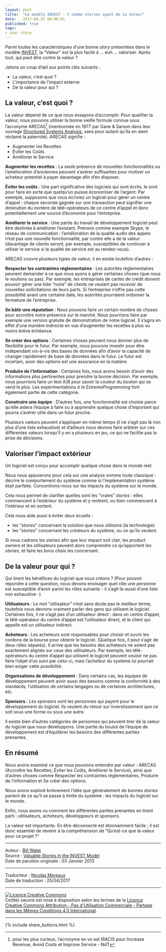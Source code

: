 ```yaml
---
layout: post
title:  "Le modèle INVEST - V comme stories ayant de la Valeur"
date:   2017-04-25 00:00:01
published: true
tags:
- user story
---
```


Parmi toutes les caractéristiques d’une bonne _story_ présentées dans le modèle [INVEST](http://www.les-traducteurs-agiles.org/story/2015/02/23/investissez-dans-de-bonnes-stories-et-dans-des-taches-smart.html), la “Valeur” est la plus facile à … euh … valoriser. Après tout, qui peut être contre la valeur ?

Jetons un coup d’œil aux points clés suivants :

* La valeur, c’est quoi ?
* L’importance de l’impact externe
* De la valeur pour qui ?

## La valeur, c’est quoi ?

La valeur dépend de ce que nous essayons d’accomplir. Pour qualifier la valeur, nous pouvons utiliser la bonne vieille formule connue sous l’acronyme ARECAS[^1] (mentionnée en 1977 par Gane & Sarson dans leur ouvrage [Structured Systems Analysis](http://www.amazon.com/exec/obidos/ASIN/0138545472/xp123com/), sans pour autant qu’ils en aient réclamé la paternité). ARECAS signifie :

* Augmenter les Recettes
* Éviter les Coûts
* Améliorer le Service

**Augmenter les recettes** : La seule présence de nouvelles fonctionnalités ou l’amélioration d’anciennes peuvent s’avérer suffisantes pour motiver un acheteur potentiel à payer davantage afin d’en disposer.

**Éviter les coûts** : Une part significative des logiciels qui sont écrits, le sont pour faire en sorte que quelqu’un puisse économiser de l’argent. Par exemple, supposons que vous écriviez un logiciel pour gérer un centre d’appel : chaque seconde gagnée sur une transaction peut signifier une diminution du nombre de télé-opérateurs de ce centre d’appel et donc potentiellement une source d’économie pour l’entreprise.

**Améliorer le service** : Une partie du travail de développement logiciel peut être destinée à améliorer l’existant. Prenons comme exemple Skype, le réseau de communication : l’amélioration de la qualité audio des appels n’est pas une nouvelle fonctionnalité, par contre elle a de la valeur (davantage de clients seront, par exemple, susceptibles de continuer à utiliser le service si la qualité de service est au rendez-vous).

ARECAS couvre plusieurs types de valeur, il en existe toutefois d’autres :

**Respecter les contraintes réglementaires** : Les autorités réglementaires peuvent demander à ce que nous ayons à gérer certaines choses (que nous le voulions ou pas). Par exemple, les entreprises de cartes de crédit doivent pouvoir gérer une liste “noire” de clients ne veulant pas recevoir de nouvelles sollicitations de leurs parts. Si l’entreprise n’offre pas cette possibilité avant une certaine date, les autorités pourraient ordonner la fermeture de l’entreprise.

**Se bâtir une réputation** : Nous pouvons faire un certain nombre de choses pour accroître notre présence sur le marché. Nous pourrions faire par exemple une version gratuite de démonstration de notre logiciel. Il s’agira en effet d’une manière indirecte en vue d’augmenter les recettes à plus ou moins brève échéance.

**Se créer des options** : Certaines choses peuvent nous donner plus de flexibilité pour le futur. Par exemple, nous pouvons investir pour être indépendant vis-à-vis des bases de données afin d’avoir la capacité de changer rapidement de base de données dans le futur. Le futur est incertain, avoir des options est une assurance en la matière.

**Produire de l’information** : Certaines fois, nous avons besoin d’avoir des informations plus pertinentes pour prendre la bonne décision. Par exemple, nous pourrions faire un test A/B pour savoir la couleur du bouton qui se vend le plus. Les expérimentations _à la ExtremeProgramming_ font également partie de cette catégorie.

**Construire une équipe** : D’autres fois, une fonctionnalité est choisie parce qu’elle aidera l’équipe à faire ou à apprendre quelque chose d’important qui pourra s’avérer utile dans un futur proche.

Plusieurs valeurs peuvent s’appliquer en même temps (il ne s’agit pas là non plus d’une liste exhaustive) et d’ailleurs nous devons faire arbitrer sur ces différentes valeurs lorsqu’il y en a plusieurs en jeu, ce qui ne facilite pas la prise de décisions.

## Valoriser l’impact extérieur

Un logiciel est conçu pour accomplir quelque chose dans le monde réel.

Nous nous appuierons pour cela sur une analyse somme toute classique : décrire le comportement du système comme si l’implémentation système était parfaite. Concentrons-nous sur les impacts du système sur le monde.

Cela nous permet de clarifier quelles sont les “vraies” _stories_ : elles commencent à l’extérieur du système et y rentrent, ou bien commencent à l’intérieur et en sortent.

Cela nous aide aussi à éviter deux écueils :

* les “_stories_” concernant la solution que nous utilisons (la technologie)
* les “_stories_” concernant les créateurs du système, ou ce qu’ils veulent.

Si nous cadrons les _stories_ afin que leur impact soit clair, les _product owners_ et les utilisateurs peuvent alors comprendre ce qu’apportent les _stories_, et faire les bons choix les concernant.

## De la valeur pour qui ?

Qui tirent les bénéfices du logiciel que nous créons ? (Pour pouvoir répondre à cette question, nous devons envisager quel rôle une personne est susceptible d’avoir parmi les rôles suivants - il s’agit là-aussi d’une liste non exhaustive -)

**Utilisateurs** : Le mot “utilisateur” n’est sans doute pas le meilleur terme, toutefois nous devrons vraiment parler des gens qui utilisent le logiciel. Certaines fois, il ne s’agit pas d’un utilisateur direct : dans un centre d’appel, le télé-opérateur du centre d’appel est l’utilisateur direct, et le client qui appelle est un utilisateur indirect.

**Acheteurs** : Les acheteurs sont responsables pour choisir et ouvrir les cordons de la bourse pour obtenir le logiciel. (Quelque fois, il peut s’agir de deux rôles séparés). Il arrive que les besoins des acheteurs ne soient pas exactement alignés sur ceux des utilisateurs. Par exemple, les télé-opérateurs du centre d’appel qui utilisent le logiciel peuvent vouloir ne pas faire l’objet d’un suivi par celui-ci, mais l’acheteur du système lui pourrait bien exiger cette possibilité.

**Organisations de développement** : Dans certains cas, les équipes de développement peuvent avoir aussi des besoins comme la conformité à des standards, l’utilisation de certains langages ou de certaines architectures, etc.

**Sponsors** : Les sponsors sont les personnes qui payent pour le développement du logiciel. Ils veulent du retour sur inverstissement que ce soit sous une forme ou sous une autre.

Il existe bien d’autres catégories de personnes qui peuvent tirer de la valeur du logiciel que nous développons. Une partie du boulot de l’équipe de développement est d’équilibrer les besoins des différentes parties prenantes.

## En résumé

Nous avons examiné ce que nous pouvions entendre par valeur : ARECAS (Accroître les Recettes, Éviter les Coûts, Améliorer le Service), ainsi que d’autres choses comme Respecter les contraintes réglementaires, Produire de l’information et Se créer des options.

Nous avons exploré brièvement l’idée que généralement de bonnes _stories_ parlent  de ce qu’il se passe à limite du système : les impacts du logiciel sur le monde.

Enfin, nous avons vu comment les différentes parties prenantes en tirent parti : utilisateurs, acheteurs, développeurs et sponsors.

La valeur est importante. En être déconnecté est étonnamment facile  ; il est donc essentiel de revenir à la compréhension de “Qu’est-ce que la valeur pour ce projet ?”

[^1]: pour les plus curieux, l’acronyme en vo est IRACIS pour Increase Revenue, Avoid Costs et Improve Service - NdT

---
Auteur : [Bill Wake](http://xp123.com/about/)  
Source : [Valuable Stories in the INVEST Model](http://xp123.com/articles/valuable-stories-in-the-invest-model/)  
Date de parution originale : 03 Janvier 2013  

---
Traducteur : [Nicolas Mereaux](http://www.les-traducteurs-agiles.org/traducteurs/)  
Date de traduction : 25/04/2017  

---

<a rel="license" href="http://creativecommons.org/licenses/by-nc-sa/4.0/"><img alt="Licence Creative Commons" style="border-width:0" src="http://i.creativecommons.org/l/by-nc-sa/4.0/88x31.png" /></a><br />Ce(tte) oeuvre est mise à disposition selon les termes de la <a rel="license" href="http://creativecommons.org/licenses/by-nc-sa/4.0/">Licence Creative Commons Attribution - Pas d'Utilisation Commerciale - Partage dans les Mêmes Conditions 4.0 International</a>.

---

{% include share_buttons.html %}
